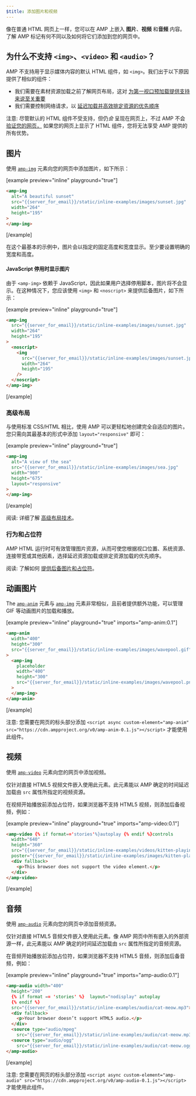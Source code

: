 ```yaml
---
$title: 添加图片和视频
---
```


像在普通 HTML 网页上一样，您可以在 AMP 上嵌入 **图片**、**视频** 和**音频**
内容。了解 AMP 标记有何不同以及如何将它们添加到您的网页中。

## 为什么不支持 `<img>`、`<video>` 和 `<audio>`？

AMP 不支持用于显示媒体内容的默认 HTML 组件，如 `<img>`。我们出于以下原因提供了相似的组件：

- 我们需要在素材资源加载之前了解网页布局，这对 [为第一视口预加载提供支持来说至关重要](../../../../about/how-amp-works.html#size-all-resources-statically)
- 我们需要控制网络请求，以 [延迟加载并高效排定资源的优先顺序](../../../../about/how-amp-works.html#prioritize-resource-loading)

注意: 尽管默认的 HTML 组件不受支持，但仍*会* 呈现在网页上，不过 AMP 不会 [验证您的网页，](../../../../documentation/guides-and-tutorials/learn/validation-workflow/validate_amp.md)
如果您的网页上显示了 HTML 组件，您将无法享受 AMP 提供的所有优势。

## 图片

使用 [`amp-img`](../../../../documentation/components/reference/amp-img.md) 元素向您的网页中添加图片，如下所示：

[example preview="inline" playground="true"]

```html
<amp-img
  alt="A beautiful sunset"
  src="{{server_for_email}}/static/inline-examples/images/sunset.jpg"
  width="264"
  height="195"
>
</amp-img>
```

[/example]

在这个最基本的示例中，图片会以指定的固定高度和宽度显示。至少要设置明确的宽度和高度。

#### JavaScript 停用时显示图片

由于 `<amp-img>` 依赖于 JavaScript，因此如果用户选择停用脚本，图片将不会显示。在这种情况下，您应该使用 `<img>` 和 `<noscript>` 来提供后备图片，如下所示：

[example preview="inline" playground="true"]

```html
<amp-img
  src="{{server_for_email}}/static/inline-examples/images/sunset.jpg"
  width="264"
  height="195"
>
  <noscript>
    <img
      src="{{server_for_email}}/static/inline-examples/images/sunset.jpg"
      width="264"
      height="195"
    />
  </noscript>
</amp-img>
```

[/example]

### 高级布局

与使用标准 CSS/HTML 相比，使用 AMP 可以更轻松地创建完全自适应的图片。您只需向其最基本的形式中添加 `layout="responsive"` 即可：

[example preview="inline" playground="true"]

```html
<amp-img
  alt="A view of the sea"
  src="{{server_for_email}}/static/inline-examples/images/sea.jpg"
  width="900"
  height="675"
  layout="responsive"
>
</amp-img>
```

[/example]

阅读: 详细了解 [高级布局技术](../../../../documentation/guides-and-tutorials/develop/style_and_layout/control_layout.md)。

### 行为和占位符

AMP HTML 运行时可有效管理图片资源，从而可使您根据视口位置、系统资源、连接带宽或其他因素，选择延迟资源加载或排定资源加载的优先顺序。

阅读: 了解如何 [提供后备图片和占位符](../../../../documentation/guides-and-tutorials/develop/style_and_layout/placeholders.md)。

## 动画图片

The [`amp-anim`](../../../../documentation/components/reference/amp-anim.md) 元素与 [`amp-img`](../../../../documentation/components/reference/amp-img.md) 元素非常相似，且前者提供额外功能，可以管理 GIF 等动画图片的加载和播放。

[example preview="inline" playground="true" imports="amp-anim:0.1"]

```html
<amp-anim
  width="400"
  height="300"
  src="{{server_for_email}}/static/inline-examples/images/wavepool.gif"
>
  <amp-img
    placeholder
    width="400"
    height="300"
    src="{{server_for_email}}/static/inline-examples/images/wavepool.png"
  >
  </amp-img>
</amp-anim>
```

[/example]

注意: 您需要在网页的标头部分添加 `<script async custom-element="amp-anim" src="https://cdn.ampproject.org/v0/amp-anim-0.1.js"></script>` 才能使用此组件。

## 视频

使用 [`amp-video`](../../../../documentation/components/reference/amp-video.md) 元素向您的网页中添加视频。

仅针对直接 HTML5 视频文件嵌入使用此元素。此元素能以 AMP 确定的时间延迟加载由
`src` 属性所指定的视频资源。

在视频开始播放前添加占位符，如果浏览器不支持 HTML5 视频，则添加后备视频，例如：

[example preview="inline" playground="true" imports="amp-video:0.1"]

```html
<amp-video {% if format=='stories'%}autoplay {% endif %}controls
  width="640"
  height="360"
  src="{{server_for_email}}/static/inline-examples/videos/kitten-playing.mp4"
  poster="{{server_for_email}}/static/inline-examples/images/kitten-playing.png">
  <div fallback>
    <p>This browser does not support the video element.</p>
  </div>
</amp-video>
```

[/example]

## 音频

使用 [`amp-audio`](../../../../documentation/components/reference/amp-audio.md) 元素向您的网页中添加音频资源。

仅针对直接 HTML5 音频文件嵌入使用此元素。像 AMP 网页中所有嵌入的外部资源一样，此元素能以 AMP 确定的时间延迟加载由
`src` 属性所指定的音频资源。

在音频开始播放前添加占位符，如果浏览器不支持 HTML5 音频，则添加后备音频，例如：

[example preview="inline" playground="true" imports="amp-audio:0.1"]

```html
<amp-audio width="400"
  height="200"
  {% if format == 'stories' %}  layout="nodisplay" autoplay
  {% endif %}
  src="{{server_for_email}}/static/inline-examples/audio/cat-meow.mp3">
  <div fallback>
    <p>Your browser doesn’t support HTML5 audio.</p>
  </div>
  <source type="audio/mpeg"
    src="{{server_for_email}}/static/inline-examples/audio/cat-meow.mp3">
  <source type="audio/ogg"
    src="{{server_for_email}}/static/inline-examples/audio/cat-meow.ogg">
</amp-audio>
```

[/example]

注意: 您需要在网页的标头部分添加 `<script async custom-element="amp-audio" src="https://cdn.ampproject.org/v0/amp-audio-0.1.js"></script>` 才能使用此组件。
